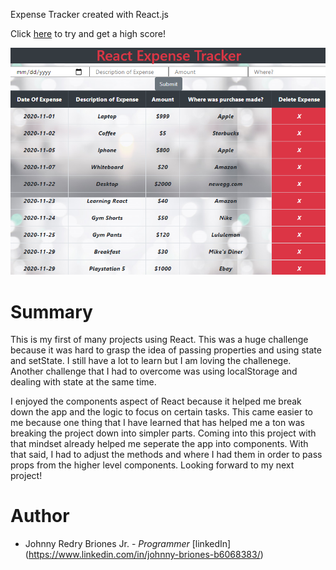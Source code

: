 Expense Tracker created with React.js

Click [here](https://jbri91.github.io/snakeGame/) to try and get a high score!

![React Expense Tracker](src/readmeScreenshot.png)

# Summary

This is my first of many projects using React. This was a huge challenge because it was hard to grasp the idea of passing properties and using state and setState. I still have a lot to learn but I am loving the challenege. Another challenge that I had to overcome was using localStorage and dealing with state at the same time.

I enjoyed the components aspect of React because it helped me break down the app and the logic to focus on certain tasks. This came easier to me because one thing that I have learned that has helped me a ton was breaking the project down into simpler parts. Coming into this project with that mindset already helped me seperate the app into components. With that said, I had to adjust the methods and where I had them in order to pass props from the higher level components. Looking forward to my next project!


# Author
* Johnny Redry Briones Jr. - *Programmer*
[linkedIn] (https://www.linkedin.com/in/johnny-briones-b6068383/)